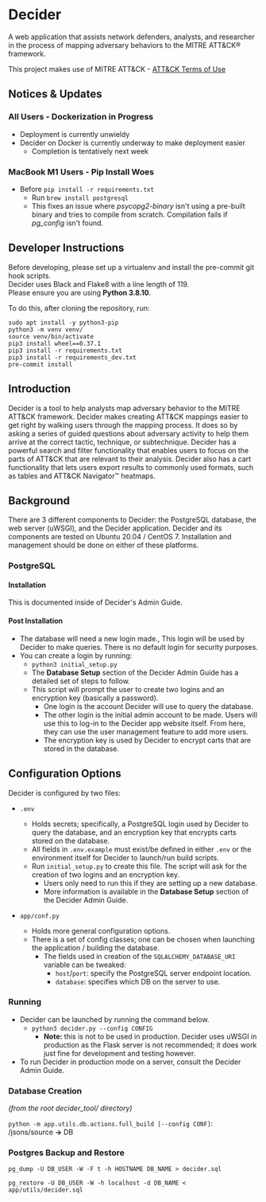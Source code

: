 # Decider

A web application that assists network defenders, analysts, and researcher in the process of mapping adversary behaviors to the MITRE ATT&CK® framework.

This project makes use of MITRE ATT&CK - [ATT&CK Terms of Use](https://attack.mitre.org/resources/terms-of-use/)

## Notices & Updates

### All Users - Dockerization in Progress
- Deployment is currently unwieldy
- Decider on Docker is currently underway to make deployment easier
  - Completion is tentatively next week

### MacBook M1 Users - Pip Install Woes
- Before `pip install -r requirements.txt`
  - Run `brew install postgresql`
  - This fixes an issue where *psycopg2-binary* isn't using a pre-built binary and tries to compile from scratch. Compilation fails if *pg_config* isn't found.

## Developer Instructions

Before developing, please set up a virtualenv and install the pre-commit git hook scripts.  
Decider uses Black and Flake8 with a line length of 119.  
Please ensure you are using **Python 3.8.10**.

To do this, after cloning the repository, run:

```
sudo apt install -y python3-pip
python3 -m venv venv/
source venv/bin/activate
pip3 install wheel==0.37.1
pip3 install -r requirements.txt
pip3 install -r requirements_dev.txt
pre-commit install
```

## Introduction

Decider is a tool to help analysts map adversary behavior to the MITRE ATT&CK framework. Decider makes creating ATT&CK mappings easier to get right by walking users through the mapping process. It does so by asking a series of guided questions about adversary activity to help them arrive at the correct tactic, technique, or subtechnique. Decider has a powerful search and filter functionality that enables users to focus on the parts of ATT&CK that are relevant to their analysis. Decider also has a cart functionality that lets users export results to commonly used formats, such as tables and ATT&CK Navigator™ heatmaps.

## Background

There are 3 different components to Decider: the PostgreSQL database, the web server (uWSGI), and the Decider application. Decider and its components are tested on Ubuntu 20.04 / CentOS 7. Installation and management should be done on either of these platforms.

### PostgreSQL

#### Installation

This is documented inside of Decider's Admin Guide.

#### Post Installation

-   The database will need a new login made., This login will be used by Decider to make queries. There is no default login for security purposes.
-   You can create a login by running:
    -   `python3 initial_setup.py`
    -   The **Database Setup** section of the Decider Admin Guide has a detailed set of steps to follow.
    -   This script will prompt the user to create two logins and an encryption key (basically a password).
        -   One login is the account Decider will use to query the database.
        -   The other login is the initial admin account to be made. Users will use this to log-in to the Decider app website itself. From here, they can use the user management feature to add more users.
        -   The encryption key is used by Decider to encrypt carts that are stored in the database.

## Configuration Options

Decider is configured by two files:

-   `.env`

    -   Holds secrets; specifically, a PostgreSQL login used by Decider to query the database, and an encryption key that encrypts carts stored on the database.
    -   All fields in `.env.example` must exist/be defined in either `.env` or the environment itself for Decider to launch/run build scripts.
    -   Run `initial_setup.py` to create this file. The script will ask for the creation of two logins and an encryption key.
        -   Users only need to run this if they are setting up a new database.
        -   More information is available in the **Database Setup** section of the Decider Admin Guide.

-   `app/conf.py`
    -   Holds more general configuration options.
    -   There is a set of config classes; one can be chosen when launching the application / building the database.
        -   The fields used in creation of the `SQLALCHEMY_DATABASE_URI` variable can be tweaked:
            -   `host`/`port`: specify the PostgreSQL server endpoint location.
            -   `database`: specifies which DB on the server to use.

### Running

-   Decider can be launched by running the command below.
    -   `python3 decider.py --config CONFIG`
        -   **Note:** this is not to be used in production. Decider uses uWSGI in production as the Flask server is not recommended; it does work just fine for development and testing however.
-   To run Decider in production mode on a server, consult the Decider Admin Guide.

### Database Creation

_(from the root decider_tool/ directory)_

`python -m app.utils.db.actions.full_build [--config CONF]`: /jsons/source **&#8594;** DB

### Postgres Backup and Restore

`pg_dump -U DB_USER -W -F t -h HOSTNAME DB_NAME > decider.sql`

`pg_restore -U DB_USER -W -h localhost -d DB_NAME < app/utils/decider.sql`
